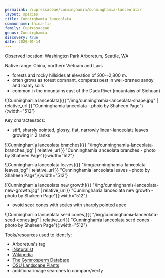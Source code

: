 ```yaml
---
permalink: /cupressaceae/cunninghamia/cunninghamia-lanceolata/
layout: species
title: Cunninghamia lanceolata
commonname: China-fir
family: Cupressaceae
genus: Cunninghamia
discovery: true
date: 2020-05-14
---
```


Observed location: Washington Park Arboretum, Seattle, WA

Native range: China, northern Vietnam and Laos
  - forests and rocky hillsides at elevation of 200--2,800 m.
  - often grows as forest dominant, competes best in well-drained sandy and loamy soils
  - common in the mountains east of the Dadu River (mountains of Sichuan)

![Cunninghamia lanceolata]({{ "/img/cunninghamia-lanceolata-shape.jpg" | relative_url }} "Cunninghamia lanceolata - photo by Shaheen Page"){:width="512"}

Key characteristics:
  - stiff, sharply pointed, glossy, flat, narrowly linear-lanceolate leaves growing in 2 ranks

![Cunninghamia lanceolata branches]({{ "/img/cunninghamia-lanceolata-branches.jpg" | relative_url }} "Cunninghamia lanceolata branches - photo by Shaheen Page"){:width="512"}

![Cunninghamia lanceolata leaves]({{ "/img/cunninghamia-lanceolata-leaves.jpg" | relative_url }} "Cunninghamia lanceolata leaves - photo by Shaheen Page"){:width="512"}

![Cunninghamia lanceolata new growth]({{ "/img/cunninghamia-lanceolata-new-growth.jpg" | relative_url }} "Cunninghamia lanceolata new growth - photo by Shaheen Page"){:width="512"}

  - ovoid seed cones with scales with sharply pointed apex

![Cunninghamia lanceolata seed cones]({{ "/img/cunninghamia-lanceolata-seed-cones.jpg" | relative_url }} "Cunninghamia lanceolata seed cones - photo by Shaheen Page"){:width="512"}

Tools/resources used to identify:
  - Arboretum's tag
  - [iNaturalist](https://www.inaturalist.org/taxa/127861-Cunninghamia-lanceolata)
  - [Wikipedia](https://en.wikipedia.org/wiki/Cunninghamia)
  - [The Gymnosperm Database](https://www.conifers.org/cu/Cunninghamia.php)
  - [OSU Landscape Plants](https://landscapeplants.oregonstate.edu/plants/cunninghamia-lanceolata)
  - additional image searches to compare/verify
